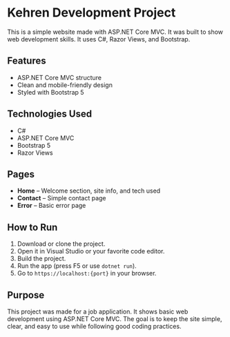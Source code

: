 # Kehren Development Project

This is a simple website made with ASP.NET Core MVC. It was built to show web development skills. It uses C#, Razor Views, and Bootstrap.

## Features

- ASP.NET Core MVC structure
- Clean and mobile-friendly design
- Styled with Bootstrap 5

## Technologies Used

- C#
- ASP.NET Core MVC
- Bootstrap 5
- Razor Views

## Pages

- **Home** – Welcome section, site info, and tech used
- **Contact** – Simple contact page
- **Error** – Basic error page

## How to Run

1. Download or clone the project.
2. Open it in Visual Studio or your favorite code editor.
3. Build the project.
4. Run the app (press F5 or use `dotnet run`).
5. Go to `https://localhost:{port}` in your browser.

## Purpose

This project was made for a job application. It shows basic web development using ASP.NET Core MVC. The goal is to keep the site simple, clear, and easy to use while following good coding practices.
